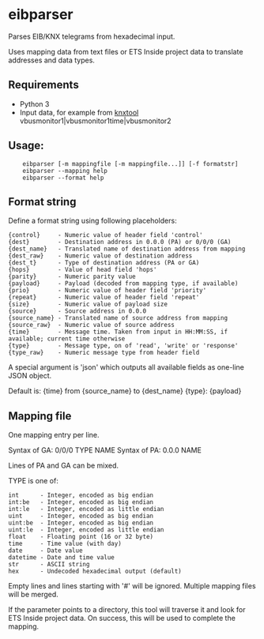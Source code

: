 # eibparser

Parses EIB/KNX telegrams from hexadecimal input.

Uses mapping data from text files or ETS Inside project
data to translate addresses and data types.

## Requirements

 * Python 3
 * Input data, for example from [knxtool](https://github.com/knxd/knxd) vbusmonitor1|vbusmonitor1time|vbusmonitor2

## Usage:

```
	eibparser [-m mappingfile [-m mappingfile...]] [-f formatstr]
	eibparser --mapping help
	eibparser --format help
```

## Format string

Define a format string using following placeholders:

    {control}     - Numeric value of header field 'control'
    {dest}        - Destination address in 0.0.0 (PA) or 0/0/0 (GA)
    {dest_name}   - Translated name of destination address from mapping
    {dest_raw}    - Numeric value of destination address
    {dest_t}      - Type of destination address (PA or GA)
    {hops}        - Value of head field 'hops'
    {parity}      - Numeric parity value
    {payload}     - Payload (decoded from mapping type, if available)
    {prio}        - Numeric value of header field 'priority'
    {repeat}      - Numeric value of header field 'repeat'
    {size}        - Numeric value of payload size
    {source}      - Source address in 0.0.0
    {source_name} - Translated name of source address from mapping
    {source_raw}  - Numeric value of source address
    {time}        - Message time. Taken from input in HH:MM:SS, if available; current time otherwise
    {type}        - Message type, on of 'read', 'write' or 'response'
    {type_raw}    - Numeric message type from header field

A special argument is 'json' which outputs all available fields as one-line JSON object.

Default is:
{time} from {source\_name} to {dest\_name} {type}: {payload}

## Mapping file
One mapping entry per line.

   Syntax of GA: 0/0/0 TYPE NAME
   Syntax of PA: 0.0.0 NAME

Lines of PA and GA can be mixed.

TYPE is one of:

    int      - Integer, encoded as big endian
    int:be   - Integer, encoded as big endian
    int:le   - Integer, encoded as little endian
    uint     - Integer, encoded as big endian
    uint:be  - Integer, encoded as big endian
    uint:le  - Integer, encoded as little endian
    float    - Floating point (16 or 32 byte)
    time     - Time value (with day)
    date     - Date value
    datetime - Date and time value
    str      - ASCII string
    hex      - Undecoded hexadecimal output (default)

Empty lines and lines starting with '#' will be ignored.
Multiple mapping files will be merged.

If the parameter points to a directory, this tool will
traverse it and look for ETS Inside project data.
On success, this will be used to complete the mapping.

